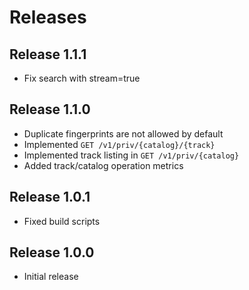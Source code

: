 # Releases

## Release 1.1.1

- Fix search with stream=true

## Release 1.1.0

- Duplicate fingerprints are not allowed by default
- Implemented `GET /v1/priv/{catalog}/{track}`
- Implemented track listing in `GET /v1/priv/{catalog}`
- Added track/catalog operation metrics

## Release 1.0.1

- Fixed build scripts

## Release 1.0.0

- Initial release
